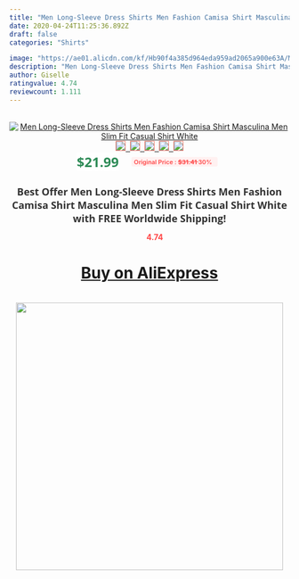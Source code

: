 ```yaml
---
title: "Men Long-Sleeve Dress Shirts Men Fashion Camisa Shirt Masculina Men Slim Fit Casual Shirt White"
date: 2020-04-24T11:25:36.892Z
draft: false
categories: "Shirts"

image: "https://ae01.alicdn.com/kf/Hb90f4a385d964eda959ad2065a900e63A/Men-Long-Sleeve-Dress-Shirts-Men-Fashion-Camisa-Shirt-Masculina-Men-Slim-Fit-Casual-Shirt-White.png_220x220.png"
description: "Men Long-Sleeve Dress Shirts Men Fashion Camisa Shirt Masculina Men Slim Fit Casual Shirt White"
author: Giselle
ratingvalue: 4.74
reviewcount: 1.111
---
```

<br>
<div style="text-align: center;">
<a href="https://s.click.aliexpress.com/e/_AMjAiv" target="_blank" rel="nofollow noopener noreferrer"><img alt="Men Long-Sleeve Dress Shirts Men Fashion Camisa Shirt Masculina Men Slim Fit Casual Shirt White" class="magnifier-image" src="https://ae01.alicdn.com/kf/Hb90f4a385d964eda959ad2065a900e63A/Men-Long-Sleeve-Dress-Shirts-Men-Fashion-Camisa-Shirt-Masculina-Men-Slim-Fit-Casual-Shirt-White.png_220x220.png_640x640.jpg">
<br>
<img style="border:1px solid salmon" src="https://ae01.alicdn.com/kf/Hb90f4a385d964eda959ad2065a900e63A/Men-Long-Sleeve-Dress-Shirts-Men-Fashion-Camisa-Shirt-Masculina-Men-Slim-Fit-Casual-Shirt-White.png_120x120.jpg">&nbsp;&nbsp;<img style="border:1px solid salmon" src="https://ae01.alicdn.com/kf/Hec85cb1871084de8801665e6fdcce9de3/Men-Long-Sleeve-Dress-Shirts-Men-Fashion-Camisa-Shirt-Masculina-Men-Slim-Fit-Casual-Shirt-White.jpg_120x120.jpg">&nbsp;&nbsp;<img style="border:1px solid salmon" src="https://ae01.alicdn.com/kf/Hd46a72469bd841dbb7ccc1cd220e60e4m/Men-Long-Sleeve-Dress-Shirts-Men-Fashion-Camisa-Shirt-Masculina-Men-Slim-Fit-Casual-Shirt-White.jpg_120x120.jpg">&nbsp;&nbsp;<img style="border:1px solid salmon" src="https://ae01.alicdn.com/kf/Hbecebff0eb8048a2bea64ca5f7cc1ed2g/Men-Long-Sleeve-Dress-Shirts-Men-Fashion-Camisa-Shirt-Masculina-Men-Slim-Fit-Casual-Shirt-White.jpg_120x120.jpg">&nbsp;&nbsp;<img style="border:1px solid salmon" src="https://ae01.alicdn.com/kf/H875ef56c25f64c2abe8d339294c58307Q/Men-Long-Sleeve-Dress-Shirts-Men-Fashion-Camisa-Shirt-Masculina-Men-Slim-Fit-Casual-Shirt-White.jpg_120x120.jpg"></a></div><br0>
<div style="text-align: center;"><span style="background-color: white; border: 0px; box-sizing: border-box; color: seagreen; display: inline-block; font-family: &quot;open sans&quot; , &quot;arial&quot; , &quot;helvetica&quot; , sans-serif , &quot;heiti&quot;; font-size: 24px; font-stretch: inherit; font-weight: 700; line-height: inherit; margin: 0px 10px 0px 0px; padding: 0px; vertical-align: middle;">$21.99 </span>
<span style="background: rgb(255 , 241 , 241); border-radius: 3px; border: 0px; box-sizing: border-box; color: #ff4747; display: inline-block; font-family: inherit; font-size: 12px; font-stretch: inherit; font-style: inherit; font-variant: inherit; font-weight: 600; line-height: inherit; margin: 0px; padding: 2px 5px; transform: scale(0.9); vertical-align: middle;">Original Price : <b style="text-decoration: line-through;">$31.41 </b> 30%&nbsp;&nbsp;</span></div>
<h1 style="color: #333333; display: inline-block; font-family: &quot;open sans&quot; , &quot;arial&quot; , &quot;helvetica&quot; , sans-serif , &quot;heiti&quot;; font-size: 18px; font-stretch: inherit; font-weight: 700; text-align: center;">Best Offer Men Long-Sleeve Dress Shirts Men Fashion Camisa Shirt Masculina Men Slim Fit Casual Shirt White with FREE Worldwide Shipping!</h1>
<div style="color: #ff4747; text-align: center;">
<img src="https://4.bp.blogspot.com/-M0ZcTcb-5uY/XleCXlxnR4I/AAAAAAAAAEc/OrjgMkXV1oMQFaCRZj5HQwOCBcu3w1FegCPcBGAYYCw/s1600/star.png" style="height: 15px;">&nbsp;<b>4.74</b></div>
<div class="button_cont" align="center"><a class="buynow_a" href="https://s.click.aliexpress.com/e/_AMjAiv" target="_blank" rel="nofollow noopener noreferrer"><H1>Buy on AliExpress</H1></a></div><br>
<div class="separator" style="clear: both; text-align: center;">
<img src="https://lh3.googleusercontent.com/-pTy5HemUv9M/XlePHvY0dAI/AAAAAAAAAE4/0nX5iRUoIWY8eMW9Dpxeirr157OZliDIgCLcBGAsYHQ/s1600/badge.gif" width="480">
</div>
